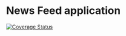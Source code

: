 # News Feed application

[![Coverage Status](https://coveralls.io/repos/github/andela-johia/news-feed-app/badge.svg?branch=master)](https://coveralls.io/github/andela-johia/news-feed-app?branch=master)

